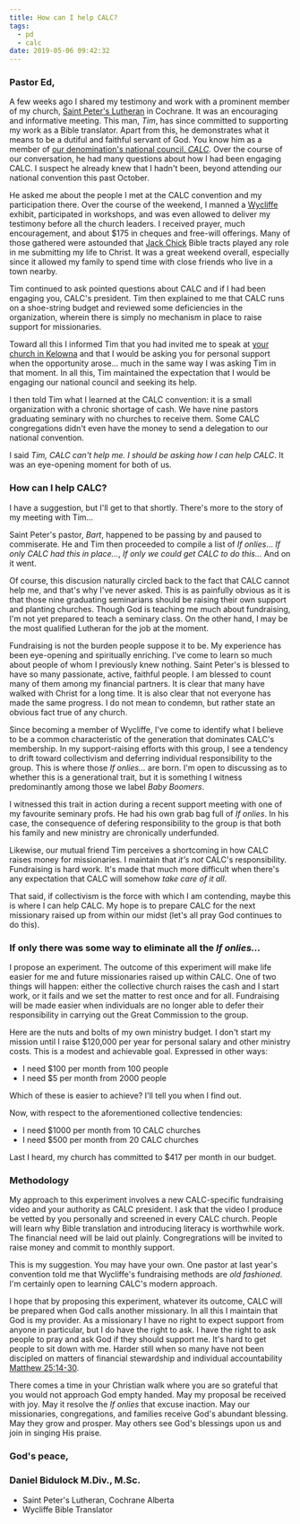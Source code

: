 ```yaml
---
title: How can I help CALC?
tags:
  - pd
  - calc
date: 2019-05-06 09:42:32
---
```



### Pastor Ed,

A few weeks ago I shared my testimony and work with a prominent member of my church, [Saint Peter's Lutheran](http://saintpeters.ca/) in Cochrane. It was an encouraging and informative meeting. This man, _Tim_, has since committed to supporting my work as a Bible translator. Apart from this, he demonstrates what it means to be a dutiful and faithful servant of God. You know him as a member of [our denomination's national council, _CALC_](http://calc.ca/). Over the course of our conversation, he had many questions about how I had been engaging CALC. I suspect he already knew that I hadn't been, beyond attending our national convention this past October.

<!-- more -->

He asked me about the people I met at the CALC convention and my participation there. Over the course of the weekend, I manned a [Wycliffe](https://www.wycliffe.ca/) exhibit, participated in workshops, and was even allowed to deliver my testimony before all the church leaders. I received prayer, much encouragement, and about $175 in cheques and free-will offerings. Many of those gathered were astounded that [Jack Chick](http://chick.com) Bible tracts played any role in me submitting my life to Christ. It was a great weekend overall, especially since it allowed my family to spend time with close friends who live in a town nearby.

Tim continued to ask pointed questions about CALC and if I had been engaging you, CALC's president. Tim then explained to me that CALC runs on a shoe-string budget and reviewed some deficiencies in the organization, wherein there is simply no mechanism in place to raise support for missionaries.

Toward all this I informed Tim that you had invited me to speak at [your church in Kelowna](https://www.firstlutheran.ca/) and that I would be asking you for personal support when the opportunity arose... much in the same way I was asking Tim in that moment. In all this, Tim maintained the expectation that I would be engaging our national council and seeking its help. 

I then told Tim what I learned at the CALC convention: it is a small organization with a chronic shortage of cash. We have nine pastors graduating seminary with no churches to receive them. Some CALC congregations didn't even have the money to send a delegation to our national convention.

I said _Tim, CALC can't help me. I should be asking how I can help CALC_. It was an eye-opening moment for both of us. 

### How can I help CALC?

I have a suggestion, but I'll get to that shortly. There's more to the story of my meeting with Tim...

Saint Peter's pastor, _Bart_, happened to be passing by and paused to commiserate. He and Tim then proceeded to compile a list of _If onlies_... _If only CALC had this in place..._, _If only we could get CALC to do this..._ And on it went.

Of course, this discusion naturally circled back to the fact that CALC cannot help me, and that's why I've never asked. This is as painfully obvious as it is that those nine graduating seminarians should be raising their own support and planting churches. Though God is teaching me much about fundraising, I'm not yet prepared to teach a seminary class. On the other hand, I may be the most qualified Lutheran for the job at the moment.

Fundraising is not the burden people suppose it to be. My experience has been eye-opening and spiritually enriching. I've come to learn so much about people of whom I previously knew nothing. Saint Peter's is blessed to have so many passionate, active, faithful people. I am blessed to count many of them among my financial partners. It is clear that many have walked with Christ for a long time. It is also clear that not everyone has made the same progress. I do not mean to condemn, but rather state an obvious fact true of any church.

Since becoming a member of Wycliffe, I've come to identify what I believe to be a common characteristic of the generation that dominates CALC's membership. In my support-raising efforts with this group, I see a tendency to drift toward collectivism and deferring individual responsibility to the group. This is where those _If onlies..._ are born. I'm open to discussing as to whether this is a generational trait, but it is something I witness predominantly among those we label _Baby Boomers_.

I witnessed this trait in action during a recent support meeting with one of my favourite seminary profs. He had his own grab bag full of _If onlies_. In his case, the consequence of defering responsibility to the group is that both his family and new ministry are chronically underfunded. 

Likewise, our mutual friend Tim perceives a shortcoming in how CALC raises money for missionaries. I maintain that _it's not_ CALC's responsibility. Fundraising is hard work. It's made that much more difficult when there's any expectation that CALC will somehow _take care of it all_.

That said, if collectivism is the force with which I am contending, maybe this is where I can help CALC. My hope is to prepare CALC for the next missionary raised up from within our midst (let's all pray God continues to do this).

### If only there was some way to eliminate all the _If onlies..._

I propose an experiment. The outcome of this experiment will make life easier for me and future missionaries raised up within CALC. One of two things will happen: either the collective church raises the cash and I start work, or it fails and we set the matter to rest once and for all. Fundraising will be made easier when individuals are no longer able to defer their responsibility in carrying out the Great Commission to the group.  

Here are the nuts and bolts of my own ministry budget. I don't start my mission until I raise $120,000 per year for personal salary and other ministry costs. This is a modest and achievable goal. Expressed in other ways:

- I need $100 per month from 100 people
- I need $5 per month from 2000 people

Which of these is easier to achieve? I'll tell you when I find out.

Now, with respect to the aforementioned collective tendencies:

- I need $1000 per month from 10 CALC churches
- I need $500 per month from 20 CALC churches

Last I heard, my church has committed to $417 per month in our budget.

### Methodology

My approach to this experiment involves a new CALC-specific fundraising video and your authority as CALC president. I ask that the video I produce be vetted by you personally and screened in every CALC church. People will learn why Bible translation and introducing literacy is worthwhile work. The financial need will be laid out plainly. Congregrations will be invited to raise money and commit to monthly support.

This is my suggestion. You may have your own. One pastor at last year's convention told me that Wycliffe's fundraising methods are _old fashioned_. I'm certainly open to learning CALC's modern approach.

I hope that by proposing this experiment, whatever its outcome, CALC will be prepared when God calls another missionary. In all this I maintain that God is my provider. As a missionary I have no right to expect support from anyone in particular, but I do have the right to ask. I have the right to ask people to pray and ask God if they should support me. It's hard to get people to sit down with me. Harder still when so many have not been discipled on matters of financial stewardship and individual accountability [Matthew 25:14-30](https://www.biblegateway.com/passage/?search=Matthew+25%3A14-30&version=NLT).

There comes a time in your Christian walk where you are so grateful that you would not approach God empty handed. May my proposal be received with joy. May it resolve the _If onlies_ that excuse inaction. May our missionaries, congregations, and families receive God's abundant blessing. May they grow and prosper. May others see God's blessings upon us and join in singing His praise.

### God's peace,

### Daniel Bidulock M.Div., M.Sc.

- Saint Peter's Lutheran, Cochrane Alberta
- Wycliffe Bible Translator


